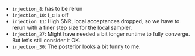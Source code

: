- `injection_8`: has to be rerun
- `injection_10`: t_c is off
- `injection_11`: High SNR, local acceptances dropped, so we have to rerun with a finer step size for the local sampler.
- `injection_27`: Might have needed a bit longer runtime to fully converge. But let's still consider it OK.
- `injection_30`: The posterior looks a bit funny to me.